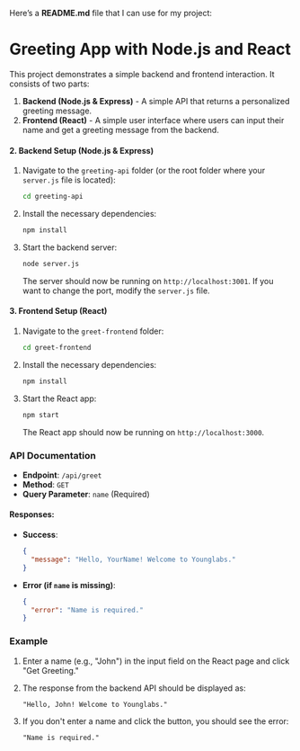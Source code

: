 Here’s a **README.md** file that I can use for my project:

# Greeting App with Node.js and React

This project demonstrates a simple backend and frontend interaction. It consists of two parts:

1. **Backend (Node.js & Express)** - A simple API that returns a personalized greeting message.
2. **Frontend (React)** - A simple user interface where users can input their name and get a greeting message from the backend.

#### 2. Backend Setup (Node.js & Express)

1. Navigate to the `greeting-api` folder (or the root folder where your `server.js` file is located):

   ```bash
   cd greeting-api
   ```

2. Install the necessary dependencies:

   ```bash
   npm install
   ```

3. Start the backend server:

   ```bash
   node server.js
   ```

   The server should now be running on `http://localhost:3001`. If you want to change the port, modify the `server.js` file.

#### 3. Frontend Setup (React)

1. Navigate to the `greet-frontend` folder:

   ```bash
   cd greet-frontend
   ```

2. Install the necessary dependencies:

   ```bash
   npm install
   ```

3. Start the React app:

   ```bash
   npm start
   ```

   The React app should now be running on `http://localhost:3000`.

### API Documentation

- **Endpoint**: `/api/greet`
- **Method**: `GET`
- **Query Parameter**: `name` (Required)

#### Responses:

- **Success**:
    ```json
    {
      "message": "Hello, YourName! Welcome to Younglabs."
    }
    ```

- **Error (if `name` is missing)**:
    ```json
    {
      "error": "Name is required."
    }
    ```

### Example

1. Enter a name (e.g., "John") in the input field on the React page and click "Get Greeting."
2. The response from the backend API should be displayed as:
    ```
    "Hello, John! Welcome to Younglabs."
    ```

3. If you don't enter a name and click the button, you should see the error:
    ```
    "Name is required."
    ```
